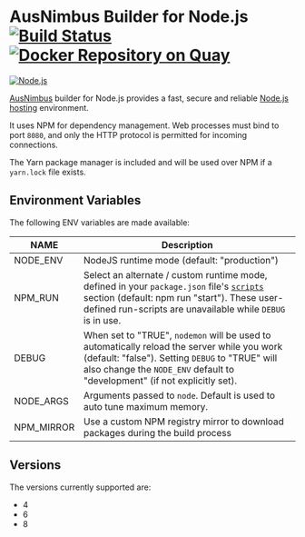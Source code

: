 # AusNimbus Builder for Node.js [![Build Status](https://travis-ci.org/ausnimbus/s2i-nodejs.svg?branch=master)](https://travis-ci.org/ausnimbus/s2i-nodejs) [![Docker Repository on Quay](https://quay.io/repository/ausnimbus/s2i-nodejs/status "Docker Repository on Quay")](https://quay.io/repository/ausnimbus/s2i-nodejs)

[![Node.js](https://user-images.githubusercontent.com/2239920/27286574-0a022ccc-5544-11e7-83bd-9f72e132fdfb.jpg)](https://www.ausnimbus.com.au/)

[AusNimbus](https://www.ausnimbus.com.au/) builder for Node.js provides a fast, secure and reliable [Node.js hosting](https://www.ausnimbus.com.au/languages/nodejs-hosting/) environment.

It uses NPM for dependency management. Web processes must bind to port `8080`, and only the HTTP protocol is permitted for incoming connections.

The Yarn package manager is included and will be used over NPM if a `yarn.lock` file exists.

## Environment Variables

The following ENV variables are made available:

NAME        | Description
------------|-------------
NODE_ENV    | NodeJS runtime mode (default: "production")
NPM_RUN     | Select an alternate / custom runtime mode, defined in your `package.json` file's [`scripts`](https://docs.npmjs.com/misc/scripts) section (default: npm run "start"). These user-defined run-scripts are unavailable while `DEBUG` is in use.
DEBUG       | When set to "TRUE", `nodemon` will be used to automatically reload the server while you work (default: "false"). Setting `DEBUG` to "TRUE" will also change the `NODE_ENV` default to "development" (if not explicitly set).
NODE_ARGS   | Arguments passed to `node`. Default is used to auto tune maximum memory.
NPM_MIRROR  | Use a custom NPM registry mirror to download packages during the build process

## Versions

The versions currently supported are:

- 4
- 6
- 8
